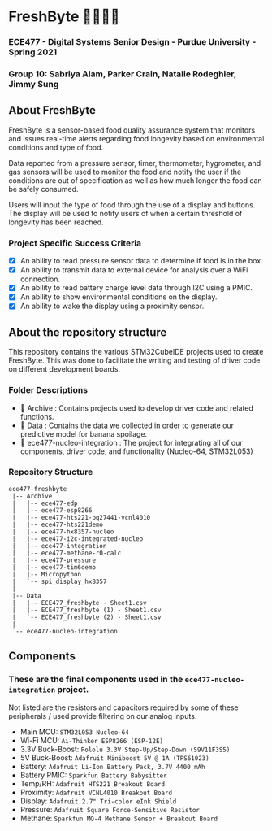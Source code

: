# FreshByte 🍎🍌🍋🥭
### ECE477 - Digital Systems Senior Design - Purdue University - Spring 2021
### Group 10: Sabriya Alam, Parker Crain, Natalie Rodeghier, Jimmy Sung

## About FreshByte
FreshByte is a sensor-based food quality assurance system that monitors and issues real-time alerts
regarding food longevity based on environmental conditions and type of food.

Data reported from a pressure sensor, timer, thermometer, hygrometer, and gas sensors will be used to monitor the food
and notify the user if the conditions are out of specification as well as how much longer the food can be safely consumed.

Users will input the type of food through the use of a display and buttons. The display will be used to notify users of when a certain
threshold of longevity has been reached.

### Project Specific Success Criteria
- [x] An ability to read pressure sensor data to determine if food is in the box.
- [x] An ability to transmit data to external device for analysis over a WiFi connection.
- [x] An ability to read battery charge level data through I2C using a PMIC.
- [x] An ability to show environmental conditions on the display.
- [x] An ability to wake the display using a proximity sensor.

## About the repository structure
This repository contains the various STM32CubeIDE projects used to create FreshByte. This was done to facilitate the writing and testing of driver code on different development boards.

### Folder Descriptions
- 📂 Archive : Contains projects used to develop driver code and related functions.
- 📂 Data : Contains the data we collected in order to generate our predictive model for banana spoilage.
- 📂 ece477-nucleo-integration : The project for integrating all of our components, driver code, and functionality (Nucleo-64, STM32L053)

### Repository Structure
```
ece477-freshbyte
 |-- Archive
 |   |-- ece477-edp
 |   |-- ece477-esp8266
 |   |-- ece477-hts221-bq27441-vcnl4010
 |   |-- ece477-hts221demo
 |   |-- ece477-hx8357-nucleo
 |   |-- ece477-i2c-integrated-nucleo
 |   |-- ece477-integration
 |   |-- ece477-methane-r0-calc
 |   |-- ece477-pressure
 |   |-- ece477-tim6demo
 |   |-- Micropython
 |   `-- spi_display_hx8357
 |
 |-- Data
 |   |-- ECE477_freshbyte - Sheet1.csv
 |   |-- ECE477_freshbyte (1) - Sheet1.csv
 |   `-- ECE477_freshbyte (2) - Sheet1.csv
 |
 `-- ece477-nucleo-integration
```

## Components
### These are the final components used in the `ece477-nucleo-integration` project.
Not listed are the resistors and capacitors required by some of these peripherals / used provide filtering on our analog inputs.

* Main MCU: `STM32L053 Nucleo-64`
* Wi-Fi MCU: `Ai-Thinker ESP8266 (ESP-12E)`
* 3.3V Buck-Boost: `Pololu 3.3V Step-Up/Step-Down (S9V11F3S5)`
* 5V Buck-Boost: `Adafruit Miniboost 5V @ 1A (TPS61023)`
* Battery: `Adafruit Li-Ion Battery Pack, 3.7V 4400 mAh`
* Battery PMIC: `Sparkfun Battery Babysitter`
* Temp/RH: `Adafruit HTS221 Breakout Board`
* Proximity: `Adafruit VCNL4010 Breakout Board`
* Display: `Adafruit 2.7" Tri-color eInk Shield`
* Pressure: `Adafruit Square Force-Sensitive Resistor`
* Methane: `Sparkfun MQ-4 Methane Sensor + Breakout Board`

